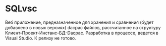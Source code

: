 ﻿# SQLvsc

Веб приложение, предназначенное для хранения и сравнения (будет добавлено в новых версиях) dacpac файлов, рассчитанное на структуру Клиент-Проект-Инстанс-БД-Dacpac. Разработка в процессе, ведется в Visual Studio. К релизу не готово.